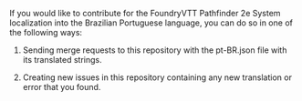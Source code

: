 If you would like to contribute for the FoundryVTT Pathfinder 2e System localization into the Brazilian Portuguese language, you can do so in one of the following ways:

1. Sending merge requests to this repository with the pt-BR.json file with its translated strings.

2. Creating new issues in this repository containing any new translation or error that you found.
